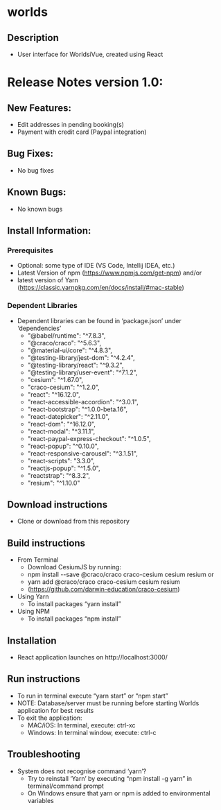 
# worlds
## Description
* User interface for WorldsiVue, created using React
# Release Notes version 1.0:
## New Features:
* Edit addresses in pending booking(s)
* Payment with credit card (Paypal integration)
## Bug Fixes:
* No bug fixes
## Known Bugs:
* No known bugs
## Install Information:
### Prerequisites
* Optional: some type of IDE (VS Code, Intellij IDEA, etc.)
* Latest Version of npm (https://www.npmjs.com/get-npm) and/or 
* latest version of Yarn (https://classic.yarnpkg.com/en/docs/install/#mac-stable)
### Dependent Libraries
* Dependent libraries can be found in ‘package.json’ under ‘dependencies’
    * "@babel/runtime": "^7.8.3",
    * "@craco/craco": "^5.6.3",
    * "@material-ui/core": "^4.8.3",
    * "@testing-library/jest-dom": "^4.2.4",
    * "@testing-library/react": "^9.3.2",
    * "@testing-library/user-event": "^7.1.2",
    * "cesium": "^1.67.0",
    * "craco-cesium": "^1.2.0",
    * "react": "^16.12.0",
    * "react-accessible-accordion": "^3.0.1",
    * "react-bootstrap": "^1.0.0-beta.16",
    * "react-datepicker": "^2.11.0",
    * "react-dom": "^16.12.0",
    * "react-modal": "^3.11.1",
    * "react-paypal-express-checkout": "^1.0.5",
    * "react-popup": "^0.10.0",
    * "react-responsive-carousel": "^3.1.51",
    * "react-scripts": "3.3.0",
    * "reactjs-popup": "^1.5.0",
    * "reactstrap": "^8.3.2",
    * "resium": "^1.10.0"
## Download instructions
* Clone or download from this repository
## Build instructions
* From Terminal
  * Download CesiumJS by running:
  * npm install --save @craco/craco craco-cesium cesium resium or
  * yarn add @craco/craco craco-cesium cesium resium 
  * (https://github.com/darwin-education/craco-cesium) 
* Using Yarn
  * To install packages “yarn install”
* Using NPM
  * To install packages “npm install”

## Installation
* React application launches on http://localhost:3000/
## Run instructions
* To run in terminal execute “yarn start” or “npm start”
* NOTE: Database/server must be running before starting Worlds application for best results
* To exit the application:
  * MAC/iOS: In terminal, execute: ctrl-xc
  * Windows: In terminal window, execute: ctrl-c
## Troubleshooting
* System does not recognise command ‘yarn’?
  * Try to reinstall ‘Yarn’ by executing “npm install -g yarn” in terminal/command prompt
  * On Windows ensure that yarn or npm is added to environmental variables
